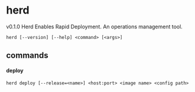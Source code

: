 # herd
v0.1.0
Herd Enables Rapid Deployment. An operations management tool.

    herd [--version] [--help] <command> [<args>]

## commands

#### deploy

    herd deploy [--release=<name>] <host:port> <image name> <config path>
